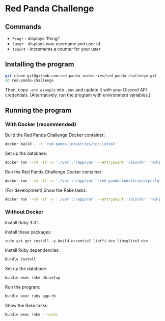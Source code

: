 # Red Panda Challenge

## Commands

- `Ping!` - displays 'Pong!'
- `!user` - displays your username and user id
- `!count` - increments a counter for your user

## Installing the program

```bash
git clone git@github.com:red-panda-industries/red-panda-challenge.git
cd red-panda-challenge
```

Then, copy `.env.example` into `.env` and update it with your Discord API credentials.
(Alternatively, run the program with environment variables.)

## Running the program

### With Docker (recommended)

Build the Red Panda Challenge Docker container:
```bash
docker build . -t 'red-panda-industries/rpc:latest'
```

Set up the database:
```bash
docker run --rm -it -v './var':'/app/var' --entrypoint '/bin/sh' 'red-panda-industries/rpc:latest' -c 'rake db:setup'
```

Run the Red Panda Challenge Docker container:
```bash
docker run --rm -it -v './var':'/app/var' 'red-panda-industries/rpc:latest'
```

(For development) Show the Rake tasks:
```bash
docker run --rm -it -v './var':'/app/var' --entrypoint '/bin/sh' 'red-panda-industries/rpc:latest' -c 'rake --tasks'
```

### Without Docker

Install Ruby 3.3.1.

Install these packages:
```
sudo apt-get install -y build-essential libffi-dev libsqlite3-dev
```

Install Ruby dependencies:
```bash
bundle install
```

Set up the database:
```bash
bundle exec rake db:setup
```

Run the program:
```bash
bundle exec ruby app.rb
```

Show the Rake tasks:
```bash
bundle exec rake --tasks
```
